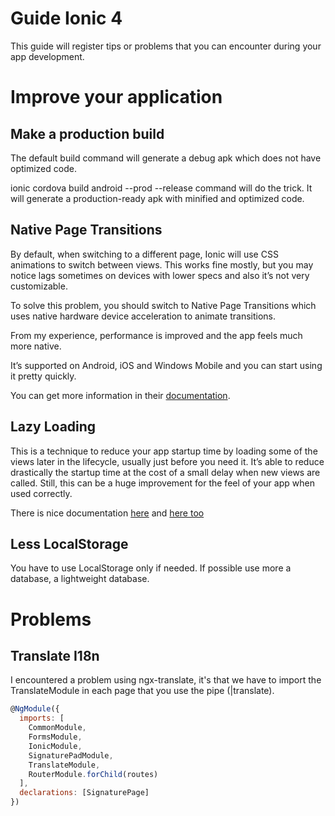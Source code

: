 # Guide Ionic 4
This guide will register tips or problems that you can encounter during your app development.


# Improve your application
## Make a production build
The default build command will generate a debug apk which does not have optimized code.

ionic cordova build android --prod --release command will do the trick. It will generate a production-ready apk with minified and optimized code.

## Native Page Transitions
By default, when switching to a different page, Ionic will use CSS animations to switch between views. This works fine mostly, but you may notice lags sometimes on devices with lower specs and also it’s not very customizable.

To solve this problem, you should switch to Native Page Transitions which uses native hardware device acceleration to animate transitions.

From my experience, performance is improved and the app feels much more native.

It’s supported on Android, iOS and Windows Mobile and you can start using it pretty quickly.

You can get more information in their [documentation](https://ionicframework.com/docs/native/native-page-transitions/).

## Lazy Loading
This is a technique to reduce your app startup time by loading some of the views later in the lifecycle, usually just before you need it. It’s able to reduce drastically the startup time at the cost of a small delay when new views are called. Still, this can be a huge improvement for the feel of your app when used correctly.

There is nice documentation [here](https://blog.ionicframework.com/ionic-and-lazy-loading-pt-1/) and [here too](https://blog.ionicframework.com/ionic-and-lazy-loading-pt-2/)

## Less LocalStorage
You have to use LocalStorage only if needed. If possible use more a database, a lightweight database.


# Problems
## Translate I18n
I encountered a problem using ngx-translate, it's that we have to import the TranslateModule in each page that you use the pipe (|translate).
```javascript
@NgModule({
  imports: [
    CommonModule,
    FormsModule,
    IonicModule,
    SignaturePadModule,
    TranslateModule,
    RouterModule.forChild(routes)
  ],
  declarations: [SignaturePage]
})
```
